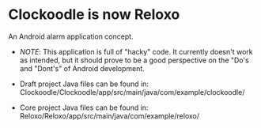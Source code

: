 # Clockoodle is now Reloxo
An Android alarm application concept.

- *NOTE*:
    This application is full of "hacky" code. It currently doesn't work as intended, but it should prove to be a good perspective on the "Do's and "Dont's" of Android development.
* Draft project Java files can be found in: Clockoodle/Clockoodle/app/src/main/java/com/example/clockoodle/

* Core project Java files can be found in: Reloxo/Reloxo/app/src/main/java/com/example/reloxo/
